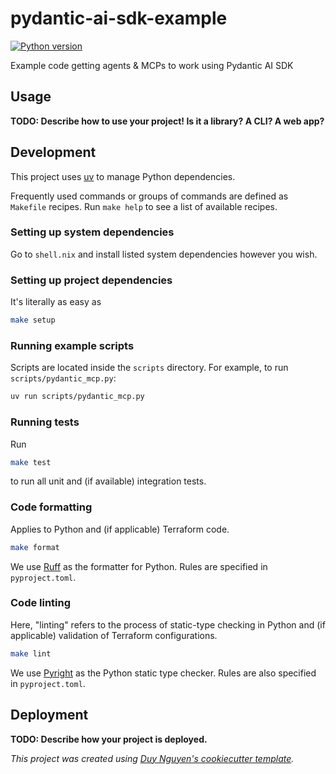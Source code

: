 # pydantic-ai-sdk-example

[![Python version](https://img.shields.io/badge/python_version-3.12-blue)](https://github.com/psf/black)

Example code getting agents & MCPs to work using Pydantic AI SDK

## Usage

**TODO: Describe how to use your project! Is it a library? A CLI? A web app?**

## Development

This project uses [uv](https://docs.astral.sh/uv/) to manage Python dependencies.

Frequently used commands or groups of commands are defined as `Makefile` recipes. Run `make help` to see a list of available recipes.

### Setting up system dependencies

Go to `shell.nix` and install listed system dependencies however you wish.

### Setting up project dependencies

It's literally as easy as

```zsh
make setup
```

### Running example scripts

Scripts are located inside the `scripts` directory. For example, to run `scripts/pydantic_mcp.py`:

```zsh
uv run scripts/pydantic_mcp.py
```

### Running tests

Run

```zsh
make test
```

to run all unit and (if available) integration tests.

### Code formatting

Applies to Python and (if applicable) Terraform code.

```zsh
make format
```

We use [Ruff](https://docs.astral.sh/ruff/) as the formatter for Python. Rules are specified in `pyproject.toml`.

### Code linting

Here, "linting" refers to the process of static-type checking in Python and (if applicable) validation of Terraform configurations.

```zsh
make lint
```

We use [Pyright](https://github.com/microsoft/pyright) as the Python static type checker. Rules are also specified in `pyproject.toml`.

## Deployment

**TODO: Describe how your project is deployed.**

_This project was created using [Duy Nguyen's cookiecutter template](https://github.com/duynguyen158/cookiecutter-python)._
